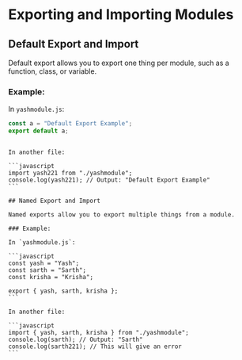 # Exporting and Importing Modules

## Default Export and Import

Default export allows you to export one thing per module, such as a function, class, or variable.

### Example:

In `yashmodule.js`:

```javascript
const a = "Default Export Example";
export default a;
```

````

In another file:

```javascript
import yash221 from "./yashmodule";
console.log(yash221); // Output: "Default Export Example"
```

## Named Export and Import

Named exports allow you to export multiple things from a module.

### Example:

In `yashmodule.js`:

```javascript
const yash = "Yash";
const sarth = "Sarth";
const krisha = "Krisha";

export { yash, sarth, krisha };
```

In another file:

```javascript
import { yash, sarth, krisha } from "./yashmodule";
console.log(sarth); // Output: "Sarth"
console.log(sarth221); // This will give an error
```

````
